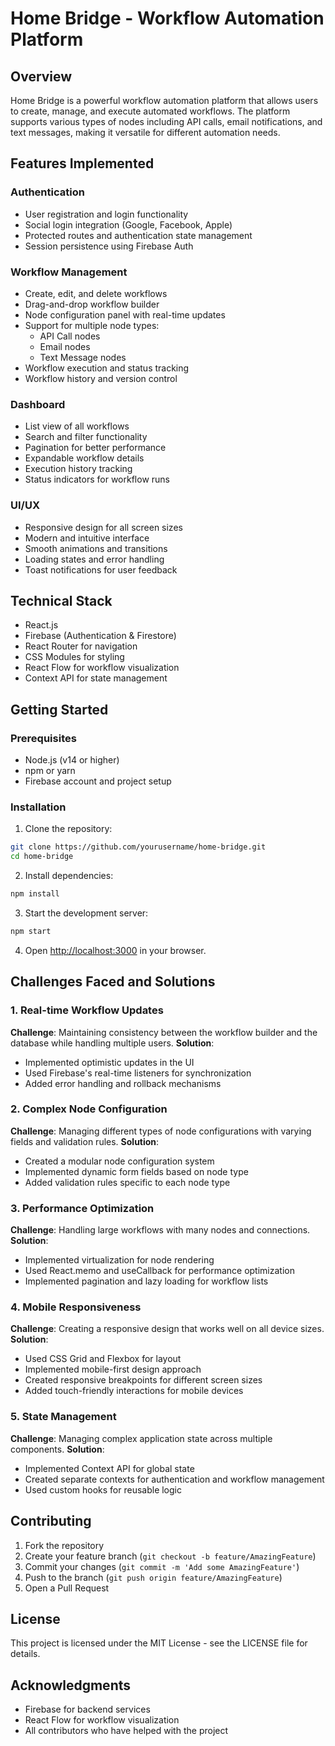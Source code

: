 # Home Bridge - Workflow Automation Platform

## Overview
Home Bridge is a powerful workflow automation platform that allows users to create, manage, and execute automated workflows. The platform supports various types of nodes including API calls, email notifications, and text messages, making it versatile for different automation needs.

## Features Implemented

### Authentication
- User registration and login functionality
- Social login integration (Google, Facebook, Apple)
- Protected routes and authentication state management
- Session persistence using Firebase Auth

### Workflow Management
- Create, edit, and delete workflows
- Drag-and-drop workflow builder
- Node configuration panel with real-time updates
- Support for multiple node types:
  - API Call nodes
  - Email nodes
  - Text Message nodes
- Workflow execution and status tracking
- Workflow history and version control

### Dashboard
- List view of all workflows
- Search and filter functionality
- Pagination for better performance
- Expandable workflow details
- Execution history tracking
- Status indicators for workflow runs

### UI/UX
- Responsive design for all screen sizes
- Modern and intuitive interface
- Smooth animations and transitions
- Loading states and error handling
- Toast notifications for user feedback

## Technical Stack
- React.js
- Firebase (Authentication & Firestore)
- React Router for navigation
- CSS Modules for styling
- React Flow for workflow visualization
- Context API for state management

## Getting Started

### Prerequisites
- Node.js (v14 or higher)
- npm or yarn
- Firebase account and project setup

### Installation

1. Clone the repository:
```bash
git clone https://github.com/yourusername/home-bridge.git
cd home-bridge
```

2. Install dependencies:
```bash
npm install
```

3. Start the development server:
```bash
npm start
```

4. Open [http://localhost:3000](http://localhost:3000) in your browser.

## Challenges Faced and Solutions

### 1. Real-time Workflow Updates
**Challenge**: Maintaining consistency between the workflow builder and the database while handling multiple users.
**Solution**: 
- Implemented optimistic updates in the UI
- Used Firebase's real-time listeners for synchronization
- Added error handling and rollback mechanisms

### 2. Complex Node Configuration
**Challenge**: Managing different types of node configurations with varying fields and validation rules.
**Solution**:
- Created a modular node configuration system
- Implemented dynamic form fields based on node type
- Added validation rules specific to each node type

### 3. Performance Optimization
**Challenge**: Handling large workflows with many nodes and connections.
**Solution**:
- Implemented virtualization for node rendering
- Used React.memo and useCallback for performance optimization
- Implemented pagination and lazy loading for workflow lists

### 4. Mobile Responsiveness
**Challenge**: Creating a responsive design that works well on all device sizes.
**Solution**:
- Used CSS Grid and Flexbox for layout
- Implemented mobile-first design approach
- Created responsive breakpoints for different screen sizes
- Added touch-friendly interactions for mobile devices

### 5. State Management
**Challenge**: Managing complex application state across multiple components.
**Solution**:
- Implemented Context API for global state
- Created separate contexts for authentication and workflow management
- Used custom hooks for reusable logic

## Contributing
1. Fork the repository
2. Create your feature branch (`git checkout -b feature/AmazingFeature`)
3. Commit your changes (`git commit -m 'Add some AmazingFeature'`)
4. Push to the branch (`git push origin feature/AmazingFeature`)
5. Open a Pull Request

## License
This project is licensed under the MIT License - see the LICENSE file for details.

## Acknowledgments
- Firebase for backend services
- React Flow for workflow visualization
- All contributors who have helped with the project
